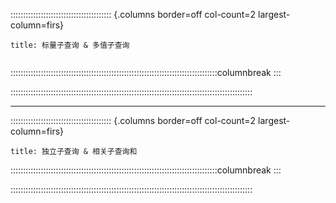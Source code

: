 :::::::::::::::::::::::::::::::::::::::: {.columns border=off col-count=2 largest-column=firs}

~~~ad-primary
title: 标量子查询 & 多值子查询


~~~

::::::::::::::::::::::::::::::::::::::::::::::::::::::::::::::::::::::::::::::::::columnbreak
:::



::::::::::::::::::::::::::::::::::::::::::::::::::::::::::::::::::::::::::::::::::::::::::::::::

---
:::::::::::::::::::::::::::::::::::::::: {.columns border=off col-count=2 largest-column=firs}

~~~ad-success
title: 独立子查询 & 相关子查询和

~~~

::::::::::::::::::::::::::::::::::::::::::::::::::::::::::::::::::::::::::::::::::columnbreak
:::



::::::::::::::::::::::::::::::::::::::::::::::::::::::::::::::::::::::::::::::::::::::::::::::::